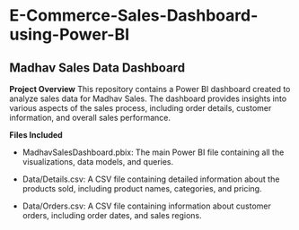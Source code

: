 # E-Commerce-Sales-Dashboard-using-Power-BI

## Madhav Sales Data Dashboard

__Project Overview__
This repository contains a Power BI dashboard created to analyze sales data for Madhav Sales. The dashboard provides insights into various aspects of the sales process, including order details, customer information, and overall sales performance.

__Files Included__
- MadhavSalesDashboard.pbix: The main Power BI file containing all the visualizations, data models, and queries.

- Data/Details.csv: A CSV file containing detailed information about the products sold, including product names, categories, and pricing.

- Data/Orders.csv: A CSV file containing information about customer orders, including order dates, and sales regions.
